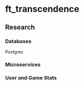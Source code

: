 # ft_transcendence

## Research

### Databases
Postgres

### Microservices

### User and Game Stats
